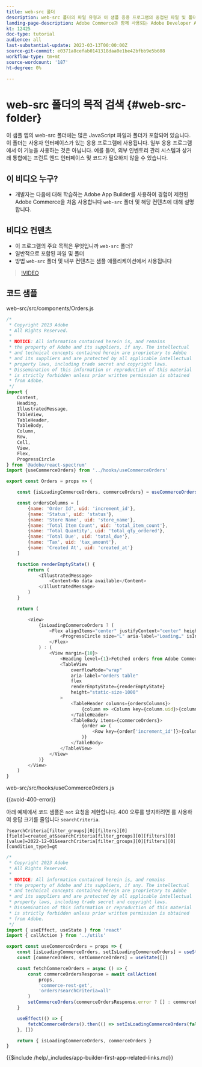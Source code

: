 ```yaml
---
title: web-src 폴더
description: web-src 폴더의 파일 유형과 이 샘플 응용 프로그램의 중첩된 파일 및 폴더에 대해 알아봅니다.
landing-page-description: Adobe Commerce과 함께 사용되는 Adobe Developer App Builder 및 web-src 폴더에 있는 파일 유형에 대해 알아봅니다.
kt: 12425
doc-type: tutorial
audience: all
last-substantial-update: 2023-03-13T00:00:00Z
source-git-commit: e0371a8cefab0141318daa0e1be42bfbb9e5b608
workflow-type: tm+mt
source-wordcount: '187'
ht-degree: 0%

---
```



# web-src 폴더의 목적 검색 {#web-src-folder}

이 샘플 앱의 web-src 폴더에는 많은 JavaScript 파일과 폴더가 포함되어 있습니다. 이 폴더는 사용자 인터페이스가 있는 응용 프로그램에 사용됩니다. 일부 응용 프로그램에서 이 기능을 사용하는 것은 아닙니다. 예를 들어, 외부 인벤토리 관리 시스템과 상거래 통합에는 프런트 엔드 인터페이스 및 코드가 필요하지 않을 수 있습니다.

## 이 비디오 누구?

* 개발자는 다음에 대해 학습하는 Adobe App Builder를 사용하여 경험이 제한된 Adobe Commerce을 처음 사용합니다 `web-src` 폴더 및 해당 컨텐츠에 대해 설명합니다.

## 비디오 컨텐츠

* 이 프로그램의 주요 목적은 무엇입니까 `web-src` 폴더?
* 일반적으로 포함된 파일 및 폴더
* 방법 `web-src` 폴더 및 내부 컨텐츠는 샘플 애플리케이션에서 사용됩니다

>[!VIDEO](https://video.tv.adobe.com/v/3416665)

## 코드 샘플

web-src/src/components/Orders.js

```javascript
/*
 * Copyright 2023 Adobe
 * All Rights Reserved.
 *
 * NOTICE: All information contained herein is, and remains
 * the property of Adobe and its suppliers, if any. The intellectual
 * and technical concepts contained herein are proprietary to Adobe
 * and its suppliers and are protected by all applicable intellectual
 * property laws, including trade secret and copyright laws.
 * Dissemination of this information or reproduction of this material
 * is strictly forbidden unless prior written permission is obtained
 * from Adobe.
 */
import {
    Content,
    Heading,
    IllustratedMessage,
    TableView,
    TableHeader,
    TableBody,
    Column,
    Row,
    Cell,
    View,
    Flex,
    ProgressCircle
} from '@adobe/react-spectrum'
import {useCommerceOrders} from '../hooks/useCommerceOrders'

export const Orders = props => {

    const {isLoadingCommerceOrders, commerceOrders} = useCommerceOrders(props)

    const ordersColumns = [
        {name: 'Order Id', uid: 'increment_id'},
        {name: 'Status', uid: 'status'},
        {name: 'Store Name', uid: 'store_name'},
        {name: 'Total Item Count', uid: 'total_item_count'},
        {name: 'Total Quantity', uid: 'total_qty_ordered'},
        {name: 'Total Due', uid: 'total_due'},
        {name: 'Tax', uid: 'tax_amount'},
        {name: 'Created At', uid: 'created_at'}
    ]

    function renderEmptyState() {
        return (
            <IllustratedMessage>
                <Content>No data available</Content>
            </IllustratedMessage>
        )
    }

    return (

        <View>
            {isLoadingCommerceOrders ? (
                <Flex alignItems="center" justifyContent="center" height="100vh">
                    <ProgressCircle size="L" aria-label="Loading…" isIndeterminate/>
                </Flex>
            ) : (
                <View margin={10}>
                    <Heading level={1}>Fetched orders from Adobe Commerce</Heading>
                    <TableView
                        overflowMode="wrap"
                        aria-label="orders table"
                        flex
                        renderEmptyState={renderEmptyState}
                        height="static-size-1000"
                    >
                        <TableHeader columns={ordersColumns}>
                            {column => <Column key={column.uid}>{column.name}</Column>}
                        </TableHeader>
                        <TableBody items={commerceOrders}>
                            {order => (
                                <Row key={order['increment_id']}>{columnKey => <Cell>{order[columnKey]}</Cell>}</Row>
                            )}
                        </TableBody>
                    </TableView>
                </View>
            )}
        </View>
    )
}
```

web-src/src/hooks/useCommerceOrders.js

{{avoid-400-error}}

아래 예제에서 코드 샘플은 `not` 요청을 제한합니다. 400 오류를 방지하려면 를 사용하여 응답 크기를 줄입니다 `searchCriteria`.

`?searchCriteria[filter_groups][0][filters][0][field]=created_at&searchCriteria[filter_groups][0][filters][0][value]=2022-12-01&searchCriteria[filter_groups][0][filters][0][condition_type]=gt`

```javascript {line-numbers="true" start-line="1" highlight="25"}
/*
 * Copyright 2023 Adobe
 * All Rights Reserved.
 *
 * NOTICE: All information contained herein is, and remains
 * the property of Adobe and its suppliers, if any. The intellectual
 * and technical concepts contained herein are proprietary to Adobe
 * and its suppliers and are protected by all applicable intellectual
 * property laws, including trade secret and copyright laws.
 * Dissemination of this information or reproduction of this material
 * is strictly forbidden unless prior written permission is obtained
 * from Adobe.
 */
import { useEffect, useState } from 'react'
import { callAction } from '../utils'

export const useCommerceOrders = props => {
    const [isLoadingCommerceOrders, setIsLoadingCommerceOrders] = useState(true)
    const [commerceOrders, setCommerceOrders] = useState([])

    const fetchCommerceOrders = async () => {
        const commerceOrdersResponse = await callAction(
            props,
            'commerce-rest-get',
            'orders?searchCriteria=all'
        )
        setCommerceOrders(commerceOrdersResponse.error ? [] : commerceOrdersResponse.items)
    }

    useEffect(() => {
        fetchCommerceOrders().then(() => setIsLoadingCommerceOrders(false))
    }, [])

    return { isLoadingCommerceOrders, commerceOrders }
}
```

{{$include /help/_includes/app-builder-first-app-related-links.md}}
